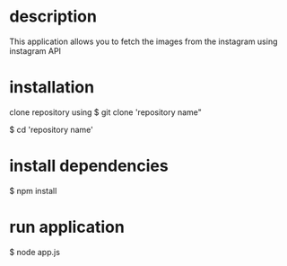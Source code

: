 # description

This application allows you to fetch the images from the instagram using instagram API

# installation

clone repository using \$ git clone 'repository name"

\$ cd 'repository name'

# install dependencies

\$ npm install

# run application

\$ node app.js
